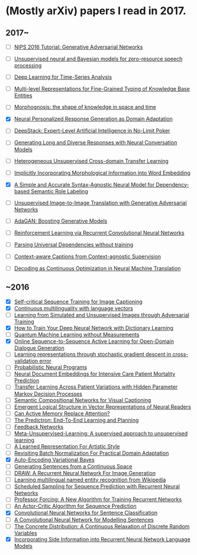 # (Mostly arXiv) papers I read in 2017.

## 2017~
- [ ] [NIPS 2016 Tutorial: Generative Adversarial Networks](https://arxiv.org/abs/1701.00160)
- [ ] [Unsupervised neural and Bayesian models for zero-resource speech processing](http://arxiv.org/abs/1701.00851)
- [ ] [Deep Learning for Time-Series Analysis](https://arxiv.org/abs/1701.01887)
- [ ] [Multi-level Representations for Fine-Grained Typing of Knowledge Base Entities](https://arxiv.org/abs/1701.02025)
- [ ] [Morphognosis: the shape of knowledge in space and time](https://arxiv.org/abs/1701.02272)
- [x] [Neural Personalized Response Generation as Domain Adaptation](https://arxiv.org/abs/1701.02073)
- [ ] [DeepStack: Expert-Level Artificial Intelligence in No-Limit Poker](https://arxiv.org/abs/1701.01724)
- [ ] [Generating Long and Diverse Responses with Neural Conversation Models](https://arxiv.org/abs/1701.03185)
- [ ] [Heterogeneous Unsupervised Cross-domain Transfer Learning](https://arxiv.org/abs/1701.02511)
- [ ] [Implicitly Incorporating Morphological Information into Word Embedding](https://arxiv.org/abs/1701.02481)
- [x] [A Simple and Accurate Syntax-Agnostic Neural Model for Dependency-based Semantic Role Labeling](https://arxiv.org/abs/1701.02593)
- [ ] [Unsupervised Image-to-Image Translation with Generative Adversarial Networks](https://arxiv.org/abs/1701.02676)
- [ ] [AdaGAN: Boosting Generative Models](https://arxiv.org/abs/1701.02386)
- [ ] [Reinforcement Learning via Recurrent Convolutional Neural Networks](https://arxiv.org/abs/1701.02392)
- [ ] [Parsing Universal Dependencies without training](https://arxiv.org/abs/1701.03163)
- [ ] [Context-aware Captions from Context-agnostic Supervision](https://arxiv.org/abs/1701.02870)
- [ ] [Decoding as Continuous Optimization in Neural Machine Translation](https://arxiv.org/abs/1701.02854)


## ~2016
- [x] [Self-critical Sequence Training for Image Captioning](https://arxiv.org/pdf/1612.00563v1.pdf)
- [x] [Continuous multilinguality with language vectors](https://arxiv.org/abs/1612.07486)
- [ ] [Learning from Simulated and Unsupervised Images through Adversarial Training](https://arxiv.org/abs/1612.07828)
- [x] [How to Train Your Deep Neural Network with Dictionary Learning](https://arxiv.org/abs/1612.07454)
- [ ] [Quantum Machine Learning without Measurements](https://arxiv.org/abs/1612.05535)
- [x] [Online Sequence-to-Sequence Active Learning for Open-Domain Dialogue Generation](https://arxiv.org/abs/1612.03929)
- [ ] [Learning representations through stochastic gradient descent in cross-validation error](https://arxiv.org/abs/1612.02879)
- [ ] [Probabilistic Neural Programs](https://arxiv.org/abs/1612.00712)
- [ ] [Neural Document Embeddings for Intensive Care Patient Mortality Prediction](https://arxiv.org/abs/1612.00467)
- [ ] [Transfer Learning Across Patient Variations with Hidden Parameter Markov Decision Processes](https://arxiv.org/abs/1612.00475)
- [ ] [Semantic Compositional Networks for Visual Captioning](https://arxiv.org/abs/1611.08002)
- [ ] [Emergent Logical Structure in Vector Representations of Neural Readers](https://arxiv.org/abs/1611.07954)
- [ ] [Can Active Memory Replace Attention?](https://arxiv.org/abs/1610.08613)
- [ ] [The Predictron: End-To-End Learning and Planning](https://arxiv.org/abs/1612.08810)
- [ ] [Feedback Networks](https://arxiv.org/abs/1612.09508)
- [ ] [Meta-Unsupervised-Learning: A supervised approach to unsupervised learning](https://arxiv.org/abs/1612.09030)
- [ ] [A Learned Representation For Artistic Style](https://arxiv.org/abs/1610.07629)
- [ ] [Revisiting Batch Normalization For Practical Domain Adaptation](https://arxiv.org/abs/1603.04779)
- [x] [Auto-Encoding Variational Bayes](https://arxiv.org/abs/1312.6114)
- [ ] [Generating Sentences from a Continuous Space](https://arxiv.org/abs/1511.06349)
- [ ] [DRAW: A Recurrent Neural Network For Image Generation](https://arxiv.org/abs/1502.04623)
- [ ] [Learning multilingual named entity recognition from Wikipedia](https://pdfs.semanticscholar.org/696b/505083d34c6f995aef88d0352d70d7f7e8c8.pdf)
- [ ] [Scheduled Sampling for Sequence Prediction with Recurrent Neural Networks](https://arxiv.org/abs/1506.03099)
- [ ] [Professor Forcing: A New Algorithm for Training Recurrent Networks](https://arxiv.org/abs/1610.09038)
- [ ] [An Actor-Critic Algorithm for Sequence Prediction](https://arxiv.org/abs/1607.07086)
- [x] [Convolutional Neural Networks for Sentence Classification](https://arxiv.org/abs/1408.5882)
- [ ] [A Convolutional Neural Network for Modelling Sentences](https://arxiv.org/abs/1404.2188)
- [ ] [The Concrete Distribution: A Continuous Relaxation of Discrete Random Variables](https://arxiv.org/abs/1611.00712)
- [x] [Incorporating Side Information into Recurrent Neural Network Language Models](http://people.eng.unimelb.edu.au/tcohn/papers/naacl16vu.pdf)

